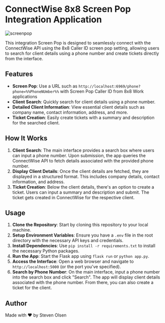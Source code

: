 # ConnectWise 8x8 Screen Pop Integration Application

![screenpop](https://github.com/OlsenSM91/CNS-8x8-ConnectWise-Screen-Pop-Ticket-Creation-Workflow/assets/130707762/6abf1a37-da46-409e-9bd1-31d7bb0fc94a)

This integration Screen Pop is designed to seamlessly connect with the ConnectWise API using the 8x8 Caller ID screen pop setting, allowing users to search for client details using a phone number and create tickets directly from the interface.

## Features

- **Screen Pop**: Use a URL such as `http://localhost:6969/phone?phone=%%PhoneNUmber%%` with Screen Pop Caller ID from 8x8 Work applications
- **Client Search**: Quickly search for client details using a phone number.
- **Detailed Client Information**: View essential client details such as company name, contact information, address, and more.
- **Ticket Creation**: Easily create tickets with a summary and description for the searched client.

## How It Works

1. **Client Search**: The main interface provides a search box where users can input a phone number. Upon submission, the app queries the ConnectWise API to fetch details associated with the provided phone number.
2. **Display Client Details**: Once the client details are fetched, they are displayed in a structured format. This includes company details, contact information, and address.
3. **Ticket Creation**: Below the client details, there's an option to create a ticket. Users can input a summary and description and submit. The ticket gets created in ConnectWise for the respective client.

## Usage

1. **Clone the Repository**: Start by cloning this repository to your local machine.
2. **Setup Environment Variables**: Ensure you have a `.env` file in the root directory with the necessary API keys and credentials.
3. **Install Dependencies**: Use `pip install -r requirements.txt` to install the necessary Python packages.
4. **Run the App**: Start the Flask app using `flask run` or `python app.py`.
5. **Access the Interface**: Open a web browser and navigate to `http://localhost:5000` (or the port you've specified).
6. **Search by Phone Number**: On the main interface, input a phone number into the search box and click "Search". The app will display client details associated with the phone number. From there, you can also create a ticket for the client.

## Author

Made with ❤️ by Steven Olsen
